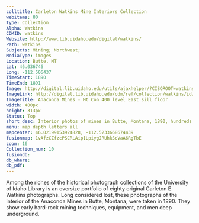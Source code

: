 ```yaml
---
colltitle: Carleton Watkins Mine Interiors Collection
webitems: 80
Type: Collection
Alpha: Watkins
CDMID: watkins
Website: http://www.lib.uidaho.edu/digital/watkins/
Path: watkins
Subjects: Mining; Northwest;
MediaType: images
Location: Butte, MT
Lat: 46.036746
Long: -112.506437
TimeStart: 1890
TimeEnd: 1891
Image: http://digital.lib.uidaho.edu/utils/ajaxhelper/?CISOROOT=watkins&CISOPTR=62&action=2&DMSCALE=35&DMWIDTH=444&DMHEIGHT=347&DMX=0&DMY=0&DMTEXT=&DMROTATE=0
ImageLink: http://digital.lib.uidaho.edu/cdm/ref/collection/watkins/id/62
ImageTitle: Anaconda Mines - Mt Con 400 level East sill floor 
width: 400px
height: 313px
Status: Top
short_desc: Interior photos of mines in Butte, Montana, 1890, hundreds of feet below ground
menu: map depth letters all
mapcenter: 46.02199153924828, -112.5233668674439
fusionmap: 1vAfzCZfzcPSCRLAipILpiygJRUhkScVaA6RgTbE
zoom: 16
Collection_num: 10
fusiondb: 
db_where: 
db_pdf: 
---
```

Among the riches of the historical photograph collections of the University of Idaho Library is an oversize portfolio of eighty original Carleton E. Watkins photographs. Long considered lost, these photographs of the interior of the Anaconda Mines in Butte, Montana, were taken in 1890. They show early hard-rock mining techniques, equipment, and men deep underground.